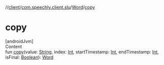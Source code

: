 //[client](../../index.md)/[com.speechly.client.slu](../index.md)/[Word](index.md)/[copy](copy.md)



# copy  
[androidJvm]  
Content  
fun [copy](copy.md)(value: [String](https://kotlinlang.org/api/latest/jvm/stdlib/kotlin/-string/index.html), index: [Int](https://kotlinlang.org/api/latest/jvm/stdlib/kotlin/-int/index.html), startTimestamp: [Int](https://kotlinlang.org/api/latest/jvm/stdlib/kotlin/-int/index.html), endTimestamp: [Int](https://kotlinlang.org/api/latest/jvm/stdlib/kotlin/-int/index.html), isFinal: [Boolean](https://kotlinlang.org/api/latest/jvm/stdlib/kotlin/-boolean/index.html)): [Word](index.md)  



